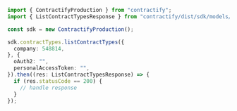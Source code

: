 <!-- Start SDK Example Usage -->
```typescript
import { ContractifyProduction } from "contractify";
import { ListContractTypesResponse } from "contractify/dist/sdk/models/operations";

const sdk = new ContractifyProduction();

sdk.contractTypes.listContractTypes({
  company: 548814,
}, {
  oAuth2: "",
  personalAccessToken: "",
}).then((res: ListContractTypesResponse) => {
  if (res.statusCode == 200) {
    // handle response
  }
});
```
<!-- End SDK Example Usage -->